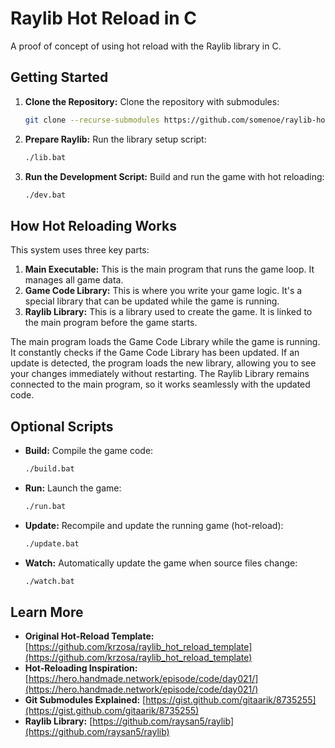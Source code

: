 # Raylib Hot Reload in C

A proof of concept of using hot reload with the Raylib library in C.

## Getting Started

1. **Clone the Repository:**
   Clone the repository with submodules:

   ```bash
   git clone --recurse-submodules https://github.com/somenoe/raylib-hot-reload-c.git
   ```

2. **Prepare Raylib:**
   Run the library setup script:

   ```bash
   ./lib.bat
   ```

3. **Run the Development Script:**
   Build and run the game with hot reloading:

   ```bash
   ./dev.bat
   ```

## How Hot Reloading Works

This system uses three key parts:

1. **Main Executable:** This is the main program that runs the game loop. It manages all game data.
2. **Game Code Library:** This is where you write your game logic. It's a special library that can be updated while the game is running.
3. **Raylib Library:** This is a library used to create the game. It is linked to the main program before the game starts.

The main program loads the Game Code Library while the game is running. It constantly checks if the Game Code Library has been updated. If an update is detected, the program loads the new library, allowing you to see your changes immediately without restarting. The Raylib Library remains connected to the main program, so it works seamlessly with the updated code.

## Optional Scripts

- **Build:** Compile the game code:

  ```bash
  ./build.bat
  ```

- **Run:** Launch the game:

  ```bash
  ./run.bat
  ```

- **Update:** Recompile and update the running game (hot-reload):

  ```bash
  ./update.bat
  ```

- **Watch:** Automatically update the game when source files change:

  ```bash
  ./watch.bat
  ```

## Learn More

- **Original Hot-Reload Template:** [https://github.com/krzosa/raylib_hot_reload_template](https://github.com/krzosa/raylib_hot_reload_template)
- **Hot-Reloading Inspiration:** [https://hero.handmade.network/episode/code/day021/](https://hero.handmade.network/episode/code/day021/)
- **Git Submodules Explained:** [https://gist.github.com/gitaarik/8735255](https://gist.github.com/gitaarik/8735255)
- **Raylib Library:** [https://github.com/raysan5/raylib](https://github.com/raysan5/raylib)
